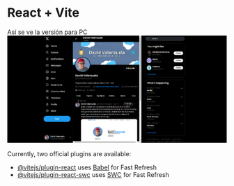 # React + Vite

Así se ve la versión para PC
![Screenshot PC](https://github.com/davidvchang/Clon-Profile-X/blob/main/src/assets/img/screenshots/screenshot_PC.png?raw=true)

Currently, two official plugins are available:

- [@vitejs/plugin-react](https://github.com/vitejs/vite-plugin-react/blob/main/packages/plugin-react/README.md) uses [Babel](https://babeljs.io/) for Fast Refresh
- [@vitejs/plugin-react-swc](https://github.com/vitejs/vite-plugin-react-swc) uses [SWC](https://swc.rs/) for Fast Refresh
